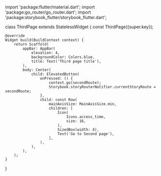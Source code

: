 import 'package:flutter/material.dart';
import 'package:go_router/go_router.dart';
import 'package:storybook_flutter/storybook_flutter.dart';

class ThirdPage extends StatelessWidget {
    const ThirdPage({super.key});
    
    @override
    Widget build(BuildContext context) {
        return Scaffold(
            appBar: AppBar(
                elevation: 4,
                backgroundColor: Colors.blue,
                title: Text('Third page title'),
            ),
            body: Center(
                child: ElevatedButton(
                    onPressed: () {
                        context.go(secondRoute);
                        Storybook.storyRouterNotifier.currentStoryRoute = secondRoute;
                    },
                    child: const Row(
                        mainAxisSize: MainAxisSize.min,
                        children: [
                            Icon(
                                Icons.access_time,
                                size: 16,
                            ),
                            SizedBox(width: 4),
                            Text('Go to Second page'),
                        ],
                    ),
                ),
            ),
        );
    }
}